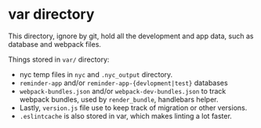 # var directory

This directory, ignore by git, hold all the development
and app data, such as database and webpack files.

Things stored in `var/` directory:
  - nyc temp files in `nyc` and `.nyc_output` directory.
  - `reminder-app` and/or `reminder-app-{devlopment|test}` databases
  - `webpack-bundles.json` and/or `webpack-dev-bundles.json` to track
  webpack bundles, used by `render_bundle`, handlebars helper.
  - Lastly, `version.js` file use to keep track of migration or other versions.
  - `.eslintcache` is also stored in var, which makes linting a lot faster.
